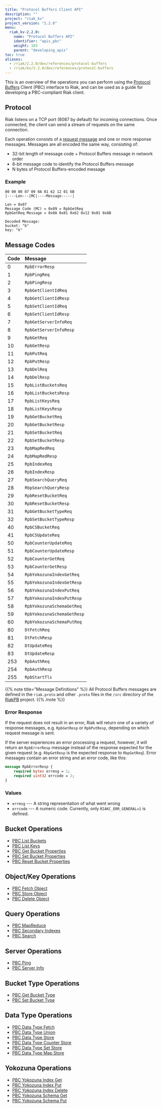 ```yaml
---
title: "Protocol Buffers Client API"
description: ""
project: "riak_kv"
project_version: "2.2.0"
menu:
  riak_kv-2.2.0:
    name: "Protocol Buffers API"
    identifier: "apis_pbc"
    weight: 103
    parent: "developing_apis"
toc: true
aliases:
  - /riak/2.2.0/dev/references/protocol-buffers
  - /riak/kv/2.2.0/dev/references/protocol-buffers
---
```


This is an overview of the operations you can perform using the
[Protocol Buffers](https://code.google.com/p/protobuf/) Client (PBC)
interface to Riak, and can be used as a guide for developing a
PBC-compliant Riak client.

## Protocol

Riak listens on a TCP port (8087 by default) for incoming connections.
Once connected, the client can send a stream of requests on the same
connection.

Each operation consists of a [request message](https://developers.google.com/protocol-buffers/docs/encoding) and one or more response messages. Messages are all encoded the same way, consisting of:

* 32-bit length of message code + Protocol Buffers message in network
  order
* 8-bit message code to identify the Protocol Buffers message
* N bytes of Protocol Buffers-encoded message

### Example

```
00 00 00 07 09 0A 01 62 12 01 6B
|----Len---|MC|----Message-----|

Len = 0x07
Message Code (MC) = 0x09 = RpbGetReq
RpbGetReq Message = 0x0A 0x01 0x62 0x12 0x01 0x6B

Decoded Message:
bucket: "b"
key: "k"
```

## Message Codes

Code | Message |
:----|:--------|
0 | `RpbErrorResp` |
1 | `RpbPingReq` |
2 | `RpbPingResp` |
3 | `RpbGetClientIdReq` |
4 | `RpbGetClientIdResp` |
5 | `RpbSetClientIdReq` |
6 | `RpbSetClientIdResp` |
7 | `RpbGetServerInfoReq` |
8 | `RpbGetServerInfoResp` |
9 | `RpbGetReq` |
10 | `RpbGetResp` |
11 | `RpbPutReq` |
12 | `RpbPutResp` |
13 | `RpbDelReq` |
14 | `RpbDelResp` |
15 | `RpbListBucketsReq` |
16 | `RpbListBucketsResp` |
17 | `RpbListKeysReq` |
18 | `RpbListKeysResp` |
19 | `RpbGetBucketReq` |
20 | `RpbGetBucketResp` |
21 | `RpbSetBucketReq` |
22 | `RpbSetBucketResp` |
23 | `RpbMapRedReq` |
24 | `RpbMapRedResp` |
25 | `RpbIndexReq` |
26 | `RpbIndexResp` |
27 | `RpbSearchQueryReq` |
28 | `RbpSearchQueryResp` |
29 | `RpbResetBucketReq` |
30 | `RpbResetBucketResp` |
31 | `RpbGetBucketTypeReq` |
32 | `RpbSetBucketTypeResp` |
40 | `RpbCSBucketReq` |
41 | `RpbCSUpdateReq` |
50 | `RpbCounterUpdateReq` |
51 | `RpbCounterUpdateResp` |
52 | `RpbCounterGetReq` |
53 | `RpbCounterGetResp` |
54 | `RpbYokozunaIndexGetReq` |
55 | `RpbYokozunaIndexGetResp` |
56 | `RpbYokozunaIndexPutReq` |
57 | `RpbYokozunaIndexPutResp` |
58 | `RpbYokozunaSchemaGetReq` |
59 | `RpbYokozunaSchemaGetResp` |
60 | `RpbYokozunaSchemaPutReq` |
80 | `DtFetchReq` |
81 | `DtFetchResp` |
82 | `DtUpdateReq` |
83 | `DtUpdateResp` |
253 | `RpbAuthReq` |
254 | `RpbAuthResp` |
255 | `RpbStartTls` |

{{% note title="Message Definitions" %}}
All Protocol Buffers messages are defined in the `riak.proto` and other
`.proto` files in the `/src` directory of the
<a href="https://github.com/basho/riak_pb">RiakPB</a> project.
{{% /note %}}

### Error Response

If the request does not result in an error, Riak will return one of a
variety of response messages, e.g. `RpbGetResp` or `RpbPutResp`,
depending on which request message is sent.

If the server experiences an error processing a request, however, it
will return an `RpbErrorResp` message instead of the response expected
for the given request (e.g. `RbpGetResp` is the expected response to
`RbpGetReq`). Error messages contain an error string and an error code,
like this:

```protobuf
message RpbErrorResp {
    required bytes errmsg = 1;
    required uint32 errcode = 2;
}
```

### Values

* `errmsg` --- A string representation of what went wrong
* `errcode` --- A numeric code. Currently, only `RIAKC_ERR_GENERAL=1`
  is defined.

## Bucket Operations

* [PBC List Buckets](/riak/kv/2.2.0/developing/api/protocol-buffers/list-buckets)
* [PBC List Keys](/riak/kv/2.2.0/developing/api/protocol-buffers/list-keys)
* [PBC Get Bucket Properties](/riak/kv/2.2.0/developing/api/protocol-buffers/get-bucket-props)
* [PBC Set Bucket Properties](/riak/kv/2.2.0/developing/api/protocol-buffers/set-bucket-props)
* [PBC Reset Bucket Properties](/riak/kv/2.2.0/developing/api/protocol-buffers/reset-bucket-props)

## Object/Key Operations

* [PBC Fetch Object](/riak/kv/2.2.0/developing/api/protocol-buffers/fetch-object)
* [PBC Store Object](/riak/kv/2.2.0/developing/api/protocol-buffers/store-object)
* [PBC Delete Object](/riak/kv/2.2.0/developing/api/protocol-buffers/delete-object)

## Query Operations

* [PBC MapReduce](/riak/kv/2.2.0/developing/api/protocol-buffers/mapreduce)
* [PBC Secondary Indexes](/riak/kv/2.2.0/developing/api/protocol-buffers/secondary-indexes)
* [PBC Search](/riak/kv/2.2.0/developing/api/protocol-buffers/search)

## Server Operations

* [PBC Ping](/riak/kv/2.2.0/developing/api/protocol-buffers/ping)
* [PBC Server Info](/riak/kv/2.2.0/developing/api/protocol-buffers/server-info)

## Bucket Type Operations

* [PBC Get Bucket Type](/riak/kv/2.2.0/developing/api/protocol-buffers/get-bucket-type)
* [PBC Set Bucket Type](/riak/kv/2.2.0/developing/api/protocol-buffers/set-bucket-type)

## Data Type Operations

* [PBC Data Type Fetch](/riak/kv/2.2.0/developing/api/protocol-buffers/dt-fetch)
* [PBC Data Type Union](/riak/kv/2.2.0/developing/api/protocol-buffers/dt-union)
* [PBC Data Type Store](/riak/kv/2.2.0/developing/api/protocol-buffers/dt-store)
* [PBC Data Type Counter Store](/riak/kv/2.2.0/developing/api/protocol-buffers/dt-counter-store)
* [PBC Data Type Set Store](/riak/kv/2.2.0/developing/api/protocol-buffers/dt-set-store)
* [PBC Data Type Map Store](/riak/kv/2.2.0/developing/api/protocol-buffers/dt-map-store)

## Yokozuna Operations

* [PBC Yokozuna Index Get](/riak/kv/2.2.0/developing/api/protocol-buffers/yz-index-get)
* [PBC Yokozuna Index Put](/riak/kv/2.2.0/developing/api/protocol-buffers/yz-index-put)
* [PBC Yokozuna Index Delete](/riak/kv/2.2.0/developing/api/protocol-buffers/yz-index-delete)
* [PBC Yokozuna Schema Get](/riak/kv/2.2.0/developing/api/protocol-buffers/yz-schema-get)
* [PBC Yokozuna Schema Put](/riak/kv/2.2.0/developing/api/protocol-buffers/yz-schema-put)
